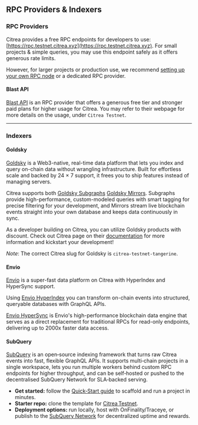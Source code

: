 ## RPC Providers & Indexers

### RPC Providers

Citrea provides a free RPC endpoints for developers to use: [https://rpc.testnet.citrea.xyz](https://rpc.testnet.citrea.xyz). For small projects \& simple queries, you may use this endpoint safely as it offers generous rate limits. 

However, for larger projects or production use, we recommend [setting up your own RPC node](/users/node/run-a-node.md) or a dedicated RPC provider.

#### Blast API

[Blast API](https://blastapi.io/public-api/citrea) is an RPC provider that offers a generous free tier and stronger paid plans for higher usage for Citrea. You may refer to their webpage for more details on the usage, under `Citrea Testnet`.

---

### Indexers

#### Goldsky

[Goldsky](https://goldsky.com/) is a Web3-native, real-time data platform that lets you index and query on-chain data without wrangling infrastructure. Built for effortless scale and backed by 24 × 7 support, it frees you to ship features instead of managing servers.

Citrea supports both [Goldsky Subgraphs](https://docs.goldsky.com/subgraphs/introduction) [Goldsky Mirrors](https://docs.goldsky.com/mirror/introduction). Subgraphs provide high-performance, custom-modeled queries with smart tagging for precise filtering for your development, and Mirrors stream live blockchain events straight into your own database and keeps data continuously in sync.

As a developer building on Citrea, you can utilize Goldsky products with discount. Check out Citrea page on their [documentation](https://docs.goldsky.com/chains/citrea?utm_source=citrea&utm_medium=docs) for more information and kickstart your development!

_Note_: The correct Citrea slug for Goldsky is `citrea-testnet-tangerine`.

#### Envio

[Envio](https://envio.dev) is a super-fast data platform on Citrea with HyperIndex and HyperSync support.

Using [Envio HyperIndex](https://docs.envio.dev/docs/HyperIndex/overview) you can transform on-chain events into structured, queryable databases with GraphQL APIs. 

[Envio HyperSync](https://docs.envio.dev/docs/HyperSync/overview) is Envio's high-performance blockchain data engine that serves as a direct replacement for traditional RPCs for read-only endpoints, delivering up to 2000x faster data access.


#### SubQuery  

[SubQuery](https://subquery.network/) is an open‑source indexing framework that turns raw Citrea events into fast, flexible GraphQL APIs. It supports multi‑chain projects in a single workspace, lets you run multiple workers behind custom RPC endpoints for higher throughput, and can be self‑hosted or pushed to the decentralised SubQuery Network for SLA‑backed serving.

* **Get started:** follow the [Quick‑Start guide](https://subquery.network/doc/quickstart/quickstart.html) to scaffold and run a project in minutes.  
* **Starter repo:** clone the template for [Citrea Testnet](https://github.com/subquery/ethereum-subql-starter/tree/main/Citrea/citrea-testnet-starter).  
* **Deployment options:** run locally, host with OnFinality/Traceye, or publish to the [SubQuery Network](https://subquery.network/doc/indexer/run_publish/introduction.html) for decentralized uptime and rewards.

